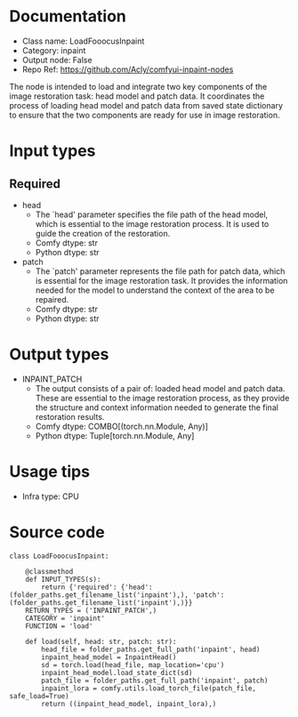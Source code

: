 # Documentation
- Class name: LoadFooocusInpaint
- Category: inpaint
- Output node: False
- Repo Ref: https://github.com/Acly/comfyui-inpaint-nodes

The node is intended to load and integrate two key components of the image restoration task: head model and patch data. It coordinates the process of loading head model and patch data from saved state dictionary to ensure that the two components are ready for use in image restoration.

# Input types
## Required
- head
    - The `head' parameter specifies the file path of the head model, which is essential to the image restoration process. It is used to guide the creation of the restoration.
    - Comfy dtype: str
    - Python dtype: str
- patch
    - The `patch' parameter represents the file path for patch data, which is essential for the image restoration task. It provides the information needed for the model to understand the context of the area to be repaired.
    - Comfy dtype: str
    - Python dtype: str

# Output types
- INPAINT_PATCH
    - The output consists of a pair of: loaded head model and patch data. These are essential to the image restoration process, as they provide the structure and context information needed to generate the final restoration results.
    - Comfy dtype: COMBO[(torch.nn.Module, Any)]
    - Python dtype: Tuple[torch.nn.Module, Any]

# Usage tips
- Infra type: CPU

# Source code
```
class LoadFooocusInpaint:

    @classmethod
    def INPUT_TYPES(s):
        return {'required': {'head': (folder_paths.get_filename_list('inpaint'),), 'patch': (folder_paths.get_filename_list('inpaint'),)}}
    RETURN_TYPES = ('INPAINT_PATCH',)
    CATEGORY = 'inpaint'
    FUNCTION = 'load'

    def load(self, head: str, patch: str):
        head_file = folder_paths.get_full_path('inpaint', head)
        inpaint_head_model = InpaintHead()
        sd = torch.load(head_file, map_location='cpu')
        inpaint_head_model.load_state_dict(sd)
        patch_file = folder_paths.get_full_path('inpaint', patch)
        inpaint_lora = comfy.utils.load_torch_file(patch_file, safe_load=True)
        return ((inpaint_head_model, inpaint_lora),)
```